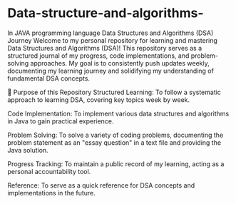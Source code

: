 # Data-structure-and-algorithms-
In JAVA programming language 
Data Structures and Algorithms (DSA) Journey
Welcome to my personal repository for learning and mastering Data Structures and Algorithms (DSA)! This repository serves as a structured journal of my progress, code implementations, and problem-solving approaches. My goal is to consistently push updates weekly, documenting my learning journey and solidifying my understanding of fundamental DSA concepts.

🚀 Purpose of this Repository
Structured Learning: To follow a systematic approach to learning DSA, covering key topics week by week.

Code Implementation: To implement various data structures and algorithms in Java to gain practical experience.

Problem Solving: To solve a variety of coding problems, documenting the problem statement as an "essay question" in a text file and providing the Java solution.

Progress Tracking: To maintain a public record of my learning, acting as a personal accountability tool.

Reference: To serve as a quick reference for DSA concepts and implementations in the future.

